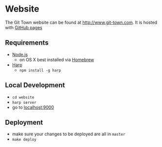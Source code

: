 # Website

The Git Town website can be found at <http://www.git-town.com>.
It is hosted with [GitHub pages](https://pages.github.com/)

## Requirements

* [Node.js](https://nodejs.org)
  * on OS X best installed via [Homebrew](http://brew.sh)
* [Harp](http://harpjs.com)
  * `npm install -g harp`

## Local Development

* `cd website`
* `harp server`
* go to [localhost:9000](http://localhost:9000)

## Deployment

* make sure your changes to be deployed are all in `master`
* `make deploy`
